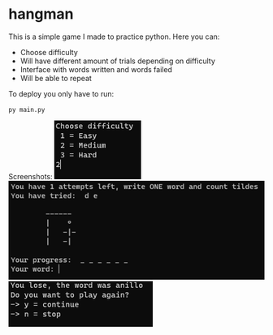 # hangman
This is a simple game I made to practice python. Here you can:

- Choose difficulty
- Will have different amount of trials depending on difficulty
- Interface with words written and words failed
- Will be able to repeat

To deploy you only have to run:
```
py main.py
```

Screenshots:
![screen when you start the game](https://github.com/carepollo/hangman/blob/master/images/Screenshot%202021-09-27%20203310.png)
![screen on walkthrough](https://github.com/carepollo/hangman/blob/master/images/Screenshot%202021-09-27%20203327.png)
![screen when you finish the game](https://github.com/carepollo/hangman/blob/master/images/Screenshot%202021-09-27%20203345.png)
